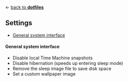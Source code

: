 ← [back to **dotfiles**](https://github.com/diessica/dotfiles)

## Settings
- [General system interface](#general-system-interface)

#### General system interface
- Disable local Time Machine snapshots
- Disable hibernation (speeds up entering sleep mode)
- Remove the sleep image file to save disk space
- Set a custom wallpaper image
